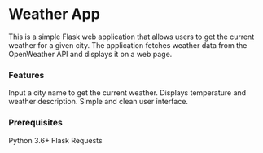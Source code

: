 # Weather App
This is a simple Flask web application that allows users to get the current weather for a given city. The application fetches weather data from the OpenWeather API and displays it on a web page.

### Features
Input a city name to get the current weather.
Displays temperature and weather description.
Simple and clean user interface.
### Prerequisites
Python 3.6+
Flask
Requests
